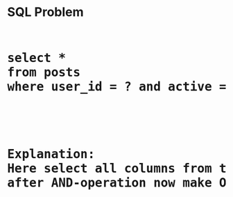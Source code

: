 <h1>SQL Problem<h1>

<pre> 
select *
from posts
where user_id = ? and active = 1 or votes >= 100<pre>

<p>
Explanation:
Here select all columns from the posts table where the user_id column is equal to ?[given id] AND Active column value is equal to 1; if both sides return satisfactory data, this statement is true and will work.
after AND-operation now make OR operation which condition is Votes is greater than or equal to 100. or operation does not require to be true both sides. 
</p>
